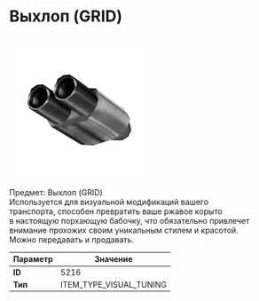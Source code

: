 # Выхлоп (GRID)

![Item Image](../img/5216.webp?raw=true)

Предмет: Выхлоп (GRID)<br>Используется для визуальной модификаций вашего<br>транспорта, способен превратить ваше ржавое корыто<br>в настоящую порхающую бабочку, что обязательно привлечет<br>внимание прохожих своим уникальным стилем и красотой.<br>Можно передавать и продавать.


| Параметр | Значение |
|----------|----------|
| **ID** | 5216 |
| **Тип** | ITEM_TYPE_VISUAL_TUNING |

